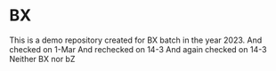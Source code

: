 # BX
This is a demo repository created for BX batch in the year 2023.
And checked on 1-Mar
And rechecked on 14-3
And again checked on 14-3
Neither BX nor bZ

